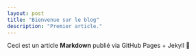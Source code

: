 ```yaml
---
layout: post
title: "Bienvenue sur le blog"
description: "Premier article."
---
```


Ceci est un article **Markdown** publié via GitHub Pages + Jekyll 🚀
